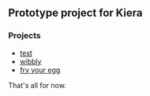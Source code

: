 ## Prototype project for Kiera


### Projects
- [test](/mirror/index.html)
- [wibbly](/blobbert/index.html)
- [fry your egg](/realslimeggy/index.html)


That's all for now.


